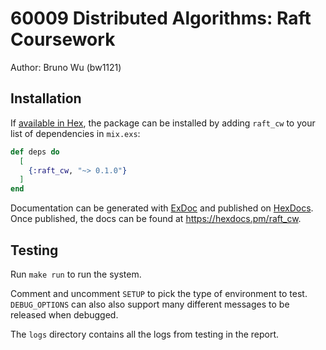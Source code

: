 # 60009 Distributed Algorithms: Raft Coursework

Author: Bruno Wu (bw1121)

## Installation

If [available in Hex](https://hex.pm/docs/publish), the package can be installed
by adding `raft_cw` to your list of dependencies in `mix.exs`:

```elixir
def deps do
  [
    {:raft_cw, "~> 0.1.0"}
  ]
end
```

Documentation can be generated with [ExDoc](https://github.com/elixir-lang/ex_doc)
and published on [HexDocs](https://hexdocs.pm). Once published, the docs can
be found at <https://hexdocs.pm/raft_cw>.

## Testing

Run `make run` to run the system.

Comment and uncomment `SETUP` to pick the type of environment to test. `DEBUG_OPTIONS` can also also support many different messages to be released when debugged.

The `logs` directory contains all the logs from testing in the report.
